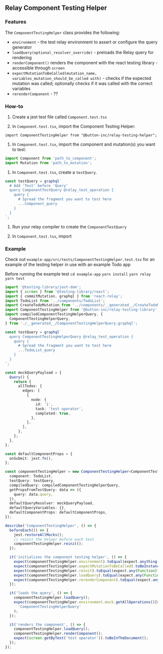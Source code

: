## Relay Component Testing Helper

### Features

The `ComponentTestingHelper` class provides the following:

- `environment` - the test relay environment to assert or configure the query generator
- `loadQuery(optional_resolver_override)` - preloads the Relay query for rendering
- `renderComponent()` renders the component with the react testing library - accessible through `screen`
- `expectMutationToBeCalled(mutation_name, variables_mutation_should_be_called with)` - checks if the expected mutation was called; optionally checks if it was called with the correct variables
- `rerenderComponent` - ??

### How-to

1. Create a jest test file called `Component.test.tsx`

1. In `Component.test.tsx`, import the Component Testing Helper:

`import ComponentTestingHelper from "@button-inc/relay-testing-helper";`

1. In `Component.test.tsx`, import the component and mutation(s) you want to test:

```typescript
import Component from 'path_to_component';
import Mutation from 'path_to_mutation';
```

1. In `Component.test.tsx`, create a `testQuery`.

```typescript
const testQuery = graphql`
  # Add 'Test' before 'Query'
  query ComponentTestQuery @relay_test_operation {
    query {
      # Spread the fragment you want to test here
      ...Component_query
    }
  }
`;
```

1. Run your relay compiler to create the `ComponentTestQuery`

1. In `Component.test.tsx`, import

### Example

Check out `example-app/src/tests/ComponentTestingHelper.test.tsx` for an example of the testing helper in use with an example Todo app

Before running the example test
`cd example-app`
`yarn install`
`yarn relay`
`yarn test`

```typescript
import '@testing-library/jest-dom';
import { screen } from '@testing-library/react';
import { commitMutation, graphql } from 'react-relay';
import TodoList from '../components/TodoList';
import CreateTodoMutation from '../components/__generated__/CreateTodoMutation.graphql';
import ComponentTestingHelper from '@button-inc/relay-testing-library';
import compiledComponentTestingHelperQuery, {
  ComponentTestingHelperQuery,
} from './__generated__/ComponentTestingHelperQuery.graphql';

const testQuery = graphql`
  query ComponentTestingHelperQuery @relay_test_operation {
    query {
      # Spread the fragment you want to test here
      ...TodoList_query
    }
  }
`;

const mockQueryPayload = {
  Query() {
    return {
      allTodos: {
        edges: [
          {
            node: {
              id: '1',
              task: 'test operator',
              completed: true,
            },
          },
        ],
      },
    };
  },
};

const defaultComponentProps = {
  onSubmit: jest.fn(),
};

const componentTestingHelper = new ComponentTestingHelper<ComponentTestingHelperQuery>({
  component: TodoList,
  testQuery: testQuery,
  compiledQuery: compiledComponentTestingHelperQuery,
  getPropsFromTestQuery: data => ({
    query: data.query,
  }),
  defaultQueryResolver: mockQueryPayload,
  defaultQueryVariables: {},
  defaultComponentProps: defaultComponentProps,
});

describe('ComponentTestingHelper', () => {
  beforeEach(() => {
    jest.restoreAllMocks();
    // reinit the helper before each test
    componentTestingHelper.reinit();
  });

  it('initializes the component testing helper', () => {
    expect(componentTestingHelper.environment).toEqual(expect.anything());
    expect(componentTestingHelper.expectMutationToBeCalled).toBeInstanceOf(Function);
    expect(componentTestingHelper.reinit).toEqual(expect.any(Function));
    expect(componentTestingHelper.loadQuery).toEqual(expect.any(Function));
    expect(componentTestingHelper.rerenderComponent).toEqual(expect.any(Function));
  });

  it('loads the query', () => {
    componentTestingHelper.loadQuery();
    expect(componentTestingHelper.environment.mock.getAllOperations()[0].root.node.name).toEqual(
      'ComponentTestingHelperQuery'
    );
  });

  it('renders the component', () => {
    componentTestingHelper.loadQuery();
    componentTestingHelper.renderComponent();
    expect(screen.getByText('test operator')).toBeInTheDocument();
  });
});
```
